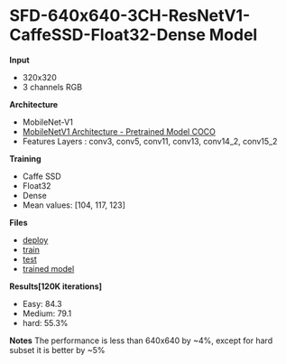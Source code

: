 
# SFD-640x640-3CH-ResNetV1-CaffeSSD-Float32-Dense Model

__Input__
+ 320x320
+ 3 channels RGB

__Architecture__
+ MobileNet-V1
+ [MobileNetV1 Architecture - Pretrained Model COCO](https://drive.google.com/open?id=0B3gersZ2cHIxVFI1Rjd5aDgwOG8)
+ Features Layers : conv3, conv5, conv11, conv13, conv14_2, conv15_2


__Training__
+ Caffe SSD
+ Float32
+ Dense
+ Mean values: [104, 117, 123]

__Files__
+ [deploy](deploy.prototxt)
+ [train](train.prototxt)
+ [test](test.prototxt)
+ [trained model](https://drive.google.com/open?id=1nrcekK5sLOUL3zVCzBaORwZTKw6mXnxM)

__Results[120K iterations]__
+ Easy: 84.3
+ Medium: 79.1
+ hard: 55.3%

__Notes__
 The performance is less than 640x640 by ~4%, except for hard subset it is better by ~5%
